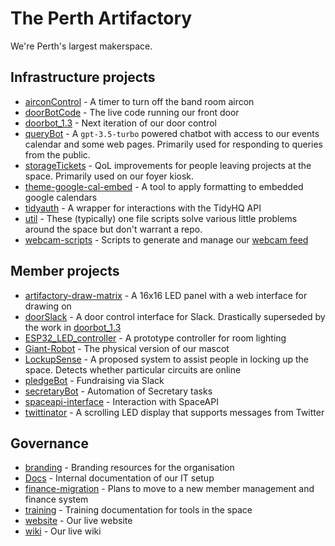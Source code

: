 # The Perth Artifactory

We're Perth's largest makerspace.

## Infrastructure projects

* [airconControl](https://github.com/Perth-Artifactory/airconControl) - A timer to turn off the band room aircon
* [doorBotCode](https://github.com/Perth-Artifactory/doorBotCode) - The live code running our front door
* [doorbot_1.3](https://github.com/Perth-Artifactory/doorbot_1.3) - Next iteration of our door control
* [queryBot](https://github.com/Perth-Artifactory/queryBot) - A `gpt-3.5-turbo` powered chatbot with access to our events calendar and some web pages. Primarily used for responding to queries from the public.
* [storageTickets](https://github.com/Perth-Artifactory/storageTickets) - QoL improvements for people leaving projects at the space. Primarily used on our foyer kiosk.
* [theme-google-cal-embed](https://github.com/Perth-Artifactory/theme-google-cal-embed) - A tool to apply formatting to embedded google calendars
* [tidyauth](https://github.com/Perth-Artifactory/tidyauth) - A wrapper for interactions with the TidyHQ API
* [util](https://github.com/Perth-Artifactory/util) - These (typically) one file scripts solve various little problems around the space but don't warrant a repo.
* [webcam-scripts](https://github.com/Perth-Artifactory/webcam-scripts) - Scripts to generate and manage our [webcam feed](https://space.artifactory.org.au)

## Member projects

* [artifactory-draw-matrix](https://github.com/Perth-Artifactory/artifactory-draw-matrix) - A 16x16 LED panel with a web interface for drawing on
* [doorSlack](https://github.com/Perth-Artifactory/doorSlack) - A door control interface for Slack. Drastically superseded by the work in [doorbot_1.3](https://github.com/Perth-Artifactory/doorbot_1.3)
* [ESP32_LED_controller](https://github.com/Perth-Artifactory/ESP32_LED_controller) - A prototype controller for room lighting
* [Giant-Robot](https://github.com/Perth-Artifactory/Giant-Robot) - The physical version of our mascot
* [LockupSense](https://github.com/Perth-Artifactory/LockupSense) - A proposed system to assist people in locking up the space. Detects whether particular circuits are online
* [pledgeBot](https://github.com/Perth-Artifactory/pledgeBot) - Fundraising via Slack
* [secretaryBot](https://github.com/Perth-Artifactory/secretaryBot) - Automation of Secretary tasks
* [spaceapi-interface](https://github.com/Perth-Artifactory/spaceapi-interface) - Interaction with SpaceAPI
* [twittinator](https://github.com/Perth-Artifactory/twittinator) - A scrolling LED display that supports messages from Twitter


## Governance

* [branding](https://github.com/Perth-Artifactory/branding) - Branding resources for the organisation
* [Docs](https://github.com/Perth-Artifactory/Docs) - Internal documentation of our IT setup
* [finance-migration](https://github.com/Perth-Artifactory/finance-migration) - Plans to move to a new member management and finance system
* [training](https://github.com/Perth-Artifactory/training) - Training documentation for tools in the space
* [website](https://github.com/Perth-Artifactory/website) - Our live website
* [wiki](https://github.com/Perth-Artifactory/wiki) - Our live wiki
